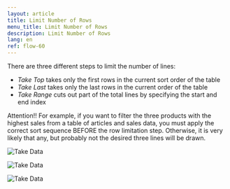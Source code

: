 ```yaml
---
layout: article
title: Limit Number of Rows
menu_title: Limit Number of Rows
description: Limit Number of Rows
lang: en
ref: flow-60
---
```

There are three different steps to limit the number of lines:

* *Take Top* takes only the first rows in the current sort order of the table
* *Take Last* takes only the last rows in the current order of the table
* *Take Range* cuts out part of the total lines by specifying the start and end index

Attention!! For example, if you want to filter the three products with the highest sales from a table of articles and sales data, you must apply the correct sort sequence BEFORE the row limitation step. Otherwise, it is very likely that any, but probably not the desired three lines will be drawn.

![Take Data](/assets/images/dataflows/dataflows-take01.png)

![Take Data](/assets/images/dataflows/dataflows-take02.png)

![Take Data](/assets/images/dataflows/dataflows-take03.png)

